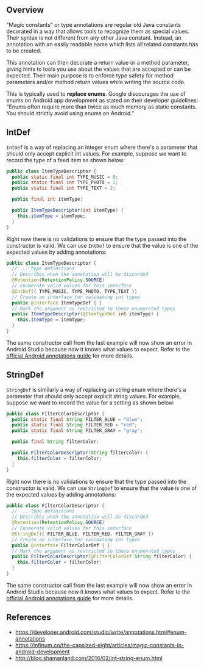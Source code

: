 ## Overview

"Magic constants" or type annotations are regular old Java constants decorated in a way that allows tools to recognize them as special values. Their syntax is not different from any other Java constant. Instead, an annotation with an easily readable name which lists all related constants has to be created. 

This annotation can then decorate a return value or a method parameter, giving hints to tools you use about the values that are accepted or can be expected. Their main purpose is to enforce type safety for method parameters and/or method return values while writing the source code.

This is typically used to **replace enums**. Google discourages the use of enums on Android app development as stated on their developer guidelines: "Enums often require more than twice as much memory as static constants. You should strictly avoid using enums on Android."

## IntDef

`IntDef` is a way of replacing an integer enum where there's a parameter that should only accept explicit int values. For example, suppose we want to record the type of a feed item as shown below:

```java
public class ItemTypeDescriptor {
  public static final int TYPE_MUSIC = 0;
  public static final int TYPE_PHOTO = 1;
  public static final int TYPE_TEXT = 2;

  public final int itemType;

  public ItemTypeDescriptor(int itemType) {
    this.itemType = itemType;
  }
}
```

Right now there is no validations to ensure that the type passed into the constructor is valid. We can use `IntDef` to ensure that the value is one of the expected values by adding annotations:

```java
public class ItemTypeDescriptor {
  // ... type definitions
  // Describes when the annotation will be discarded
  @Retention(RetentionPolicy.SOURCE)
  // Enumerate valid values for this interface
  @IntDef({ TYPE_MUSIC, TYPE_PHOTO, TYPE_TEXT })
  // Create an interface for validating int types
  public @interface ItemTypeDef { }
  // Mark the argument as restricted to these enumerated types
  public ItemTypeDescriptor(@ItemTypeDef int itemType) {
    this.itemType = itemType;
  }
}
```

The same constructor call from the last example will now show an error in Android Studio because now it knows what values to expect. Refer to the [official Android annotations guide](https://developer.android.com/studio/write/annotations.html#enum-annotations) for more details.

## StringDef

`StringDef` is similarly a way of replacing an string enum where there's a parameter that should only accept explicit string values. For example, suppose we want to record the value for a setting as shown below:

```java
public class FilterColorDescriptor {
  public static final String FILTER_BLUE = "blue";
  public static final String FILTER_RED = "red";
  public static final String FILTER_GRAY = "gray";

  public final String filterColor;

  public FilterColorDescriptor(String filterColor) {
    this.filterColor = filterColor;
  }
}
```

Right now there is no validations to ensure that the type passed into the constructor is valid. We can use `StringDef` to ensure that the value is one of the expected values by adding annotations:

```java
public class FilterColorDescriptor {
  // ... type definitions
  // Describes when the annotation will be discarded
  @Retention(RetentionPolicy.SOURCE)
  // Enumerate valid values for this interface
  @StringDef({ FILTER_BLUE, FILTER_RED, FILTER_GRAY })
  // Create an interface for validating int types
  public @interface FilterColorDef { }
  // Mark the argument as restricted to these enumerated types
  public FilterColorDescriptor(@FilterColorDef String filterColor) {
    this.filterColor = filterColor;
  }
}
```

The same constructor call from the last example will now show an error in Android Studio because now it knows what values to expect. Refer to the [official Android annotations guide](https://developer.android.com/studio/write/annotations.html#enum-annotations) for more details.

## References

* <https://developer.android.com/studio/write/annotations.html#enum-annotations>
* <https://infinum.co/the-capsized-eight/articles/magic-constants-in-android-development>
* <http://blog.shamanland.com/2016/02/int-string-enum.html>